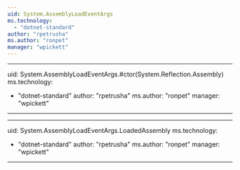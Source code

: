 ```yaml
---
uid: System.AssemblyLoadEventArgs
ms.technology: 
  - "dotnet-standard"
author: "rpetrusha"
ms.author: "ronpet"
manager: "wpickett"
---
```


---
uid: System.AssemblyLoadEventArgs.#ctor(System.Reflection.Assembly)
ms.technology: 
  - "dotnet-standard"
author: "rpetrusha"
ms.author: "ronpet"
manager: "wpickett"
---

---
uid: System.AssemblyLoadEventArgs.LoadedAssembly
ms.technology: 
  - "dotnet-standard"
author: "rpetrusha"
ms.author: "ronpet"
manager: "wpickett"
---
